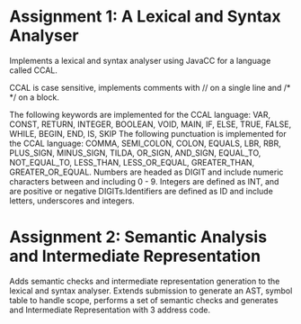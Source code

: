 # Assignment 1: A Lexical and Syntax Analyser

Implements a lexical and syntax analyser using JavaCC for a language called CCAL.

CCAL is case sensitive, implements comments with // on a single line and /* */ on a block.

The following keywords are implemented for the CCAL language: VAR, CONST, RETURN, INTEGER, BOOLEAN, VOID, MAIN, IF, ELSE, TRUE, FALSE, WHILE, BEGIN, END, IS, SKIP
The following punctuation is implemented for the CCAL language: COMMA, SEMI_COLON, COLON, EQUALS, LBR, RBR, PLUS_SIGN, MINUS_SIGN, TILDA, OR_SIGN, AND_SIGN, EQUAL_TO, NOT_EQUAL_TO, LESS_THAN, LESS_OR_EQUAL, GREATER_THAN, GREATER_OR_EQUAL.
Numbers are headed as DIGIT and include numeric characters between and including 0 - 9.
Integers are defined as INT, and are positive or negative DIGITs.Identifiers are defined as ID and include letters, underscores and integers.

# Assignment 2: Semantic Analysis and Intermediate Representation

Adds semantic checks and intermediate representation generation to the lexical and syntax analyser. Extends submission to generate an AST, symbol table to handle scope, performs a set of semantic checks and generates and Intermediate Representation with 3 address code.
